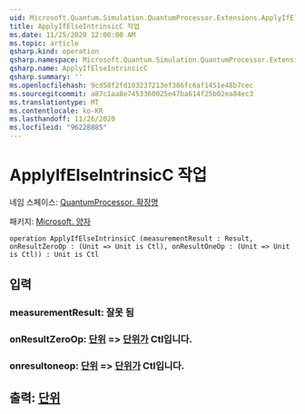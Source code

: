 ```yaml
---
uid: Microsoft.Quantum.Simulation.QuantumProcessor.Extensions.ApplyIfElseIntrinsicC
title: ApplyIfElseIntrinsicC 작업
ms.date: 11/25/2020 12:00:00 AM
ms.topic: article
qsharp.kind: operation
qsharp.namespace: Microsoft.Quantum.Simulation.QuantumProcessor.Extensions
qsharp.name: ApplyIfElseIntrinsicC
qsharp.summary: ''
ms.openlocfilehash: 9cd58f2fd103237213ef386fc6af1451e48b7cec
ms.sourcegitcommit: a87c1aa8e7453360025e47ba614f25b02ea84ec3
ms.translationtype: MT
ms.contentlocale: ko-KR
ms.lasthandoff: 11/26/2020
ms.locfileid: "96228885"
---
```

# <a name="applyifelseintrinsicc-operation"></a>ApplyIfElseIntrinsicC 작업

네임 스페이스: [QuantumProcessor. 확장명](xref:Microsoft.Quantum.Simulation.QuantumProcessor.Extensions)

패키지: [Microsoft. 양자](https://nuget.org/packages/Microsoft.Quantum.QSharp.Core)




```qsharp
operation ApplyIfElseIntrinsicC (measurementResult : Result, onResultZeroOp : (Unit => Unit is Ctl), onResultOneOp : (Unit => Unit is Ctl)) : Unit is Ctl
```


## <a name="input"></a>입력

### <a name="measurementresult--__invalidresult__"></a>measurementResult: __잘못 <Result> 됨__




### <a name="onresultzeroop--unit--unit--is-ctl"></a>onResultZeroOp: [단위](xref:microsoft.quantum.lang-ref.unit) => [단위가](xref:microsoft.quantum.lang-ref.unit)  Ctl입니다.




### <a name="onresultoneop--unit--unit--is-ctl"></a>onresultoneop: [단위](xref:microsoft.quantum.lang-ref.unit) => [단위가](xref:microsoft.quantum.lang-ref.unit)  Ctl입니다.





## <a name="output--unit"></a>출력: [단위](xref:microsoft.quantum.lang-ref.unit)

